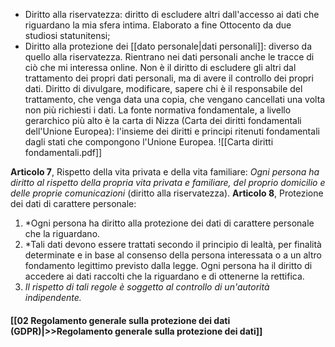 - Diritto alla riservatezza: diritto di escludere altri dall'accesso ai dati che riguardano la mia sfera intima. Elaborato a fine Ottocento da due studiosi statunitensi;
- Diritto alla protezione dei [[dato personale|dati personali]]: diverso da quello alla riservatezza. Rientrano nei dati personali anche le tracce di ciò che mi interessa online. Non è il diritto di escludere gli altri dal trattamento dei propri dati personali, ma di avere il controllo dei propri dati. Diritto di divulgare, modificare, sapere chi è il responsabile del trattamento, che venga data una copia, che vengano cancellati una volta non più richiesti i dati.
La fonte normativa fondamentale, a livello gerarchico più alto è la carta di Nizza (Carta dei diritti fondamentali dell'Unione Europea): l'insieme dei diritti e principi ritenuti fondamentali dagli stati che compongono l'Unione Europea.
![[Carta diritti fondamentali.pdf]]

**Articolo 7**, Rispetto della vita privata e della vita familiare: *Ogni persona ha diritto al rispetto della propria vita privata e familiare, del proprio domicilio e delle proprie comunicazioni* (diritto alla riservatezza).
**Articolo 8**, Protezione dei dati di carattere personale:
1. *Ogni persona ha diritto alla protezione dei dati di carattere personale che la riguardano.
2. *Tali dati devono essere trattati secondo il principio di lealtà, per finalità determinate e in base al consenso della persona interessata o a un altro fondamento legittimo previsto dalla legge. Ogni persona ha il diritto di accedere ai dati raccolti che la riguardano e di ottenerne la rettifica.
3. *Il rispetto di tali regole è soggetto al controllo di un'autorità indipendente.*
#### [[02 Regolamento generale sulla protezione dei dati (GDPR)|>>Regolamento generale sulla protezione dei dati]]